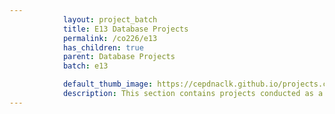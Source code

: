```yaml
---
            layout: project_batch
            title: E13 Database Projects
            permalink: /co226/e13
            has_children: true
            parent: Database Projects
            batch: e13

            default_thumb_image: https://cepdnaclk.github.io/projects.ce.pdn.ac.lk/data/categories/co226/thumbnail.jpg
            description: This section contains projects conducted as a partial requirement to complete the course CO226 - Database Systems. Usually, these projects are conducted by groups of 3 students. The course focuses on database systems and students are required to develop a database management system for the project
---
```

